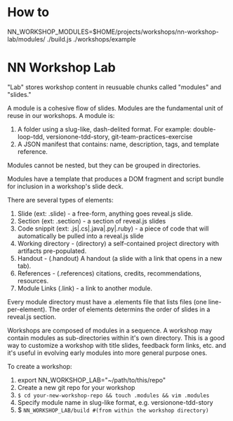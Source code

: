 # How to

NN_WORKSHOP_MODULES=$HOME/projects/workshops/nn-workshop-lab/modules/ ./build.js ./workshops/example

# NN Workshop Lab

"Lab" stores workshop content in reusuable chunks called "modules" and "slides."

A module is a cohesive flow of slides. Modules are the fundamental unit of reuse in
our workshops. A module is:

1. A folder using a slug-like, dash-delited format. For example: double-loop-tdd,
  versionone-tdd-story, git-team-practices-exercise
2. A JSON manifest that contains: name, description, tags, and template reference.

Modules cannot be nested, but they can be grouped in directories.

Modules have a template that produces a DOM fragment and script bundle for inclusion
in a workshop's slide deck.

There are several types of elements:

1. Slide (ext: .slide) - a free-form, anything goes reveal.js slide.
1. Section (ext: .section) - a section of reveal.js slides
1. Code snippit (ext: .js|.cs|.java|.py|.ruby) - a piece of code that will automatically be pulled into a reveal.js slide
1. Working directory - (directory) a self-contained project directory with artifacts pre-populated.
1. Handout - (.handout) A handout (a slide with a link that opens in a new tab).
1. References - (.references) citations, credits, recommendations, resources.
1. Module Links (.link) - a link to another module.

Every module directory must have a .elements file that lists files (one line-per-element).
The order of elements determins the order of slides in a reveal.js section.

Workshops are composed of modules in a sequence. A workshop may contain modules as sub-directories
within it's own directory. This is a good way to customize a workshop with title slides, feedback
form links, etc. and it's useful in evolving early modules into more general purpose ones.

To create a workshop:

1. export NN_WORKSHOP_LAB="~/path/to/this/repo"
1. Create a new git repo for your workshop
1. `$ cd your-new-workshop-repo && touch .modules && vim .modules`
1. Specify module name in slug-like format, e.g. versionone-tdd-story
1. $ `NN_WORKSHOP_LAB/build #(from within the workshop directory)`
